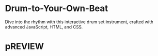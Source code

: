 # Drum-to-Your-Own-Beat
Dive into the rhythm with this interactive drum set instrument, crafted with advanced JavaScript, HTML, and CSS.

# pREVIEW
